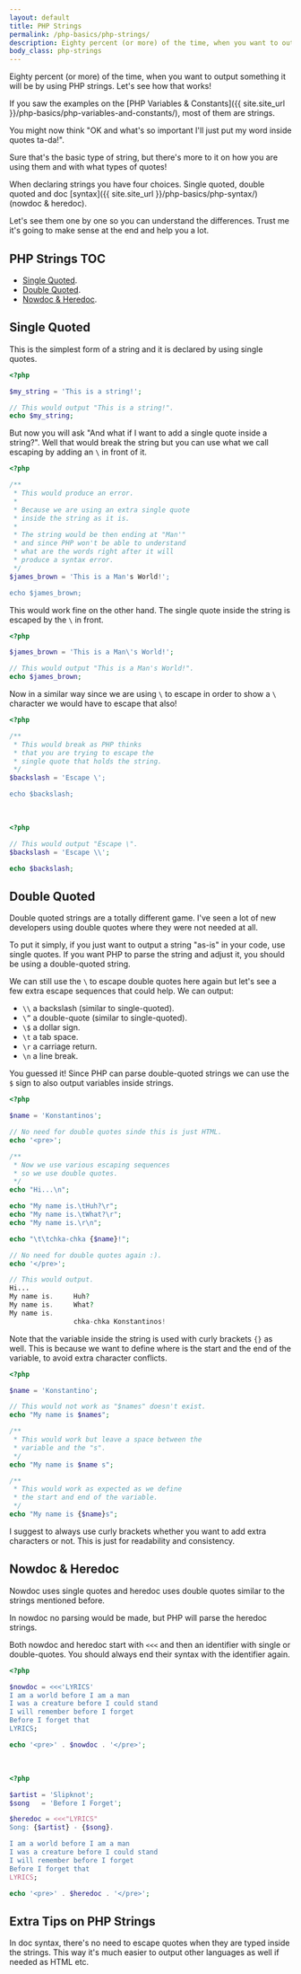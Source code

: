 ```yaml
---
layout: default
title: PHP Strings
permalink: /php-basics/php-strings/
description: Eighty percent (or more) of the time, when you want to output something it will be by using PHP strings. Let&#039;s see how that works!
body_class: php-strings
---
```

Eighty percent (or more) of the time, when you want to output something it will be by using PHP strings. Let's see how that works!

If you saw the examples on the [PHP Variables & Constants]({{ site.site_url }}/php-basics/php-variables-and-constants/), most of them are strings.

You might now think "OK and what's so important I'll just put my word inside quotes ta-da!".

Sure that's the basic type of string, but there's more to it on how you are using them and with what types of quotes!

When declaring strings you have four choices. Single quoted, double quoted and doc [syntax]({{ site.site_url }}/php-basics/php-syntax/) (nowdoc & heredoc).

Let's see them one by one so you can understand the differences. Trust me it's going to make sense at the end and help you a lot.

## PHP Strings TOC

- [Single Quoted](#single-quoted).
- [Double Quoted](#double-quoted).
- [Nowdoc & Heredoc](#nowdoc--heredoc).

## Single Quoted

This is the simplest form of a string and it is declared by using single quotes.

```php
<?php

$my_string = 'This is a string!';

// This would output "This is a string!".
echo $my_string;
```

But now you will ask "And what if I want to add a single quote inside a string?". Well that would break the string but you can use what we call escaping by adding an `\` in front of it.

```php
<?php

/**
 * This would produce an error.
 *
 * Because we are using an extra single quote
 * inside the string as it is.
 *
 * The string would be then ending at "Man'"
 * and since PHP won't be able to understand
 * what are the words right after it will
 * produce a syntax error.
 */
$james_brown = 'This is a Man's World!';

echo $james_brown;
```

This would work fine on the other hand. The single quote inside the string is escaped by the `\` in front.

```php
<?php

$james_brown = 'This is a Man\'s World!';

// This would output "This is a Man's World!".
echo $james_brown;
```

Now in a similar way since we are using `\` to escape in order to show a `\` character we would have to escape that also!

```php
<?php

/**
 * This would break as PHP thinks
 * that you are trying to escape the
 * single quote that holds the string.
 */
$backslash = 'Escape \';

echo $backslash;
```

<br/>

```php
<?php

// This would output "Escape \".
$backslash = 'Escape \\';

echo $backslash;
```

## Double Quoted

Double quoted strings are a totally different game. I've seen a lot of new developers using double quotes where they were not needed at all.

To put it simply, if you just want to output a string "as-is" in your code, use single quotes. If you want PHP to parse the string and adjust it, you should be using a double-quoted string.

We can still use the `\` to escape double quotes here again but let's see a few extra escape sequences that could help. We can output:

- `\\` a backslash (similar to single-quoted).
- `\”` a double-quote (similar to single-quoted).
- `\$` a dollar sign.
- `\t` a tab space.
- `\r` a carriage return.
- `\n` a line break.

You guessed it! Since PHP can parse double-quoted strings we can use the `$` sign to also output variables inside strings.

```php
<?php

$name = 'Konstantinos';

// No need for double quotes sinde this is just HTML.
echo '<pre>';

/**
 * Now we use various escaping sequences
 * so we use double quotes.
 */
echo "Hi...\n";

echo "My name is.\tHuh?\r";
echo "My name is.\tWhat?\r";
echo "My name is.\r\n";

echo "\t\tchka-chka {$name}!";

// No need for double quotes again :).
echo '</pre>';

// This would output.
Hi...
My name is.     Huh?
My name is.     What?
My name is.
                chka-chka Konstantinos!
```

Note that the variable inside the string is used with curly brackets `{}` as well. This is because we want to define where is the start and the end of the variable, to avoid extra character conflicts.

```php
<?php

$name = 'Konstantino';

// This would not work as "$names" doesn't exist.
echo "My name is $names";

/**
 * This would work but leave a space between the
 * variable and the "s".
 */
echo "My name is $name s";

/**
 * This would work as expected as we define
 * the start and end of the variable.
 */
echo "My name is {$name}s";
```

I suggest to always use curly brackets whether you want to add extra characters or not. This is just for readability and consistency.

## Nowdoc & Heredoc

Nowdoc uses single quotes and heredoc uses double quotes similar to the strings mentioned before.

In nowdoc no parsing would be made, but PHP will parse the heredoc strings.

Both nowdoc and heredoc start with `<<<` and then an identifier with single or double-quotes. You should always end their syntax with the identifier again.

```php
<?php

$nowdoc = <<<'LYRICS'
I am a world before I am a man
I was a creature before I could stand
I will remember before I forget
Before I forget that
LYRICS;

echo '<pre>' . $nowdoc . '</pre>';
```

<br/>

```php
<?php

$artist = 'Slipknot';
$song   = 'Before I Forget';

$heredoc = <<<"LYRICS"
Song: {$artist} - {$song}.

I am a world before I am a man
I was a creature before I could stand
I will remember before I forget
Before I forget that
LYRICS;

echo '<pre>' . $heredoc . '</pre>';
```

## Extra Tips on PHP Strings

In doc syntax, there's no need to escape quotes when they are typed inside the strings. This way it's much easier to output other languages as well if needed as HTML etc.
